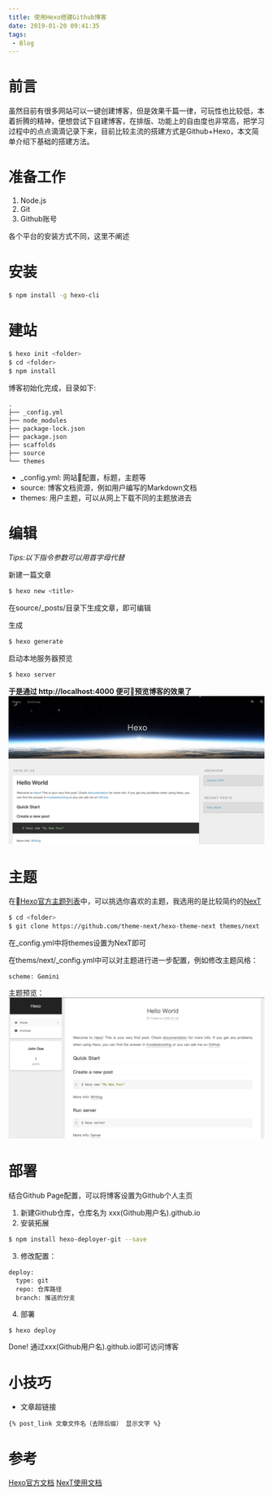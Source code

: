 ```yaml
---
title: 使用Hexo搭建Github博客
date: 2019-01-20 09:41:35
tags:
 - Blog
---
```


# 前言
虽然目前有很多网站可以一键创建博客，但是效果千篇一律，可玩性也比较低，本着折腾的精神，便想尝试下自建博客，在排版、功能上的自由度也非常高，把学习过程中的点点滴滴记录下来，目前比较主流的搭建方式是Github+Hexo，本文简单介绍下基础的搭建方法。
<!--more-->

# 准备工作
1. Node.js
2. Git
3. Github账号

各个平台的安装方式不同，这里不阐述

# 安装
``` bash
$ npm install -g hexo-cli
```
# 建站
``` bash
$ hexo init <folder>
$ cd <folder>
$ npm install
```
博客初始化完成，目录如下:
```
.
├── _config.yml
├── node_modules
├── package-lock.json
├── package.json
├── scaffolds
├── source
└── themes
```
* _config.yml: 网站配置，标题，主题等
* source: 博客文档资源，例如用户编写的Markdown文档
* themes: 用户主题，可以从网上下载不同的主题放进去

# 编辑
*Tips:以下指令参数可以用首字母代替*

新建一篇文章
``` bash
$ hexo new <title>
```
在source/_posts/目录下生成文章，即可编辑

生成
``` bash
$ hexo generate
```

启动本地服务器预览
``` bash
$ hexo server
```



**于是通过 http://localhost:4000 便可预览博客的效果了**
![博客效果](git-hexo-blog/Blog.png)

# 主题
在[Hexo官方主题列表](https://hexo.io/themes/)中，可以挑选你喜欢的主题，我选用的是比较简约的[NexT](https://theme-next.org)
``` bash
$ cd <folder>
$ git clone https://github.com/theme-next/hexo-theme-next themes/next
```
在_config.yml中将themes设置为NexT即可

在thems/next/_config.yml中可以对主题进行进一步配置，例如修改主题风格：
```
scheme: Gemini
```

主题预览：
![博客效果](git-hexo-blog/next.png)

# 部署
结合Github Page配置，可以将博客设置为Github个人主页

1. 新建Github仓库，仓库名为 xxx(Github用户名).github.io
2. 安装拓展
``` bash
$ npm install hexo-deployer-git --save
```
3. 修改配置：
```
deploy:
  type: git
  repo: 仓库路径
  branch: 推送的分支
```
4. 部署
```bash
$ hexo deploy
```
Done!
通过xxx(Github用户名).github.io即可访问博客

# 小技巧
* 文章超链接
```
{% post_link 文章文件名（去除后缀） 显示文字 %}
```

# 参考
[Hexo官方文档](https://hexo.io/zh-cn/docs/)
[NexT使用文档](http://theme-next.iissnan.com)
